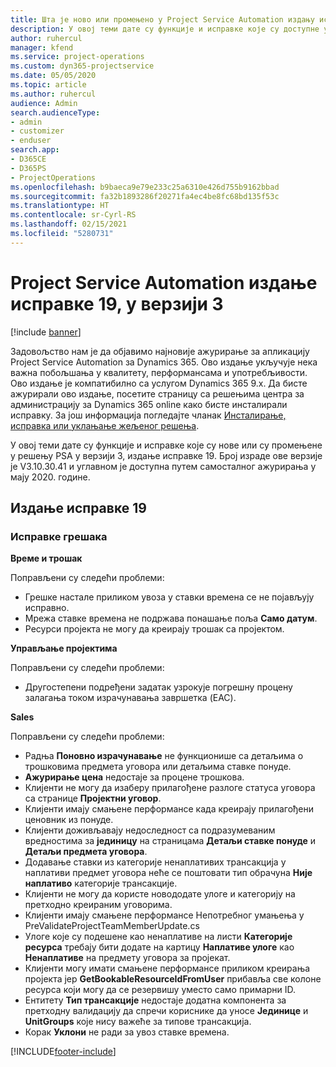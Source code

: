 ```yaml
---
title: Шта је ново или промењено у Project Service Automation издању исправке 19 у верзији 3
description: У овој теми дате су функције и исправке које су доступне у Project Service Automation издању исправке 19 у верзији 3.
author: ruhercul
manager: kfend
ms.service: project-operations
ms.custom: dyn365-projectservice
ms.date: 05/05/2020
ms.topic: article
ms.author: ruhercul
audience: Admin
search.audienceType:
- admin
- customizer
- enduser
search.app:
- D365CE
- D365PS
- ProjectOperations
ms.openlocfilehash: b9baeca9e79e233c25a6310e426d755b9162bbad
ms.sourcegitcommit: fa32b1893286f20271fa4ec4be8fc68bd135f53c
ms.translationtype: HT
ms.contentlocale: sr-Cyrl-RS
ms.lasthandoff: 02/15/2021
ms.locfileid: "5280731"
---
```

# <a name="project-service-automation-update-release-19-v3"></a>Project Service Automation издање исправке 19, у верзији 3

[!include [banner](../includes/psa-now-project-operations.md)]

Задовољство нам је да објавимо најновије ажурирање за апликацију Project Service Automation за Dynamics 365. Ово издање укључује нека важна побољшања у квалитету, перформансама и употребљивости. Ово издање је компатибилно са услугом Dynamics 365 9.x. Да бисте ажурирали ово издање, посетите страницу са решењима центра за администрацију за Dynamics 365 online како бисте инсталирали исправку. За још информација погледајте чланак [Инсталирање, исправка или уклањање жељеног решења](https://docs.microsoft.com/power-platform/admin/install-remove-preferred-solution).

У овој теми дате су функције и исправке које су нове или су промењене у решењу PSA у верзији 3, издање исправке 19. Број израде ове верзије је V3.10.30.41 и углавном је доступна путем самосталног ажурирања у мају 2020. године.

## <a name="update-release-19"></a>Издање исправке 19

### <a name="bug-fixes"></a>Исправке грешака

**Време и трошак**

Поправљени су следећи проблеми: 

- Грешке настале приликом увоза у ставки времена се не појављују исправно.
- Мрежа ставке времена не подржава понашање поља **Само датум**.
- Ресурси пројекта не могу да креирају трошак са пројектом.

**Управљање пројектима**

Поправљени су следећи проблеми: 

-  Другостепени подређени задатак узрокује погрешну процену залагања током израчунавања завршетка (EAC).

**Sales**

Поправљени су следећи проблеми: 

- Радња **Поновно израчунавање** не функционише са детаљима о трошковима предмета уговора или детаљима ставке понуде.
- **Ажурирање цена** недостаје за процене трошкова.
-  Клијенти не могу да изаберу прилагођене разлоге статуса уговора са странице **Пројектни уговор**.
- Клијенти имају смањене перформансе када креирају прилагођени ценовник из понуде.
- Клијенти доживљавају недоследност са подразумеваним вредностима за **јединицу** на страницама **Детаљи ставке понуде** и **Детаљи предмета уговора**.
- Додавање ставки из категорије ненаплативих трансакција у наплативи предмет уговора неће се поштовати тип обрачуна **Није наплативо** категорије трансакције.
- Клијенти не могу да користе новододате улоге и категорију на претходно креираним уговорима.
- Клијенти имају смањене перформансе Непотребног умањења у PreValidateProjectTeamMemberUpdate.cs
- Улоге које су подешене као ненаплативе на листи **Категорије ресурса** требају бити додате на картицу **Наплативе улоге** као **Ненаплативе** на предмету уговора за пројекат.
- Клијенти могу имати смањене перформансе приликом креирања пројекта јер **GetBookableResourceIdFromUser** прибавља све колоне ресурса који могу да се резервишу уместо само примарни ID.
- Ентитету **Тип трансакције** недостаје додатна компонента за претходну валидацију да спречи кориснике да уносе **Јединице** и **UnitGroups** које нису важеће за типове трансакција.
- Корак **Уклони** не ради за увоз ставке времена.


[!INCLUDE[footer-include](../includes/footer-banner.md)]